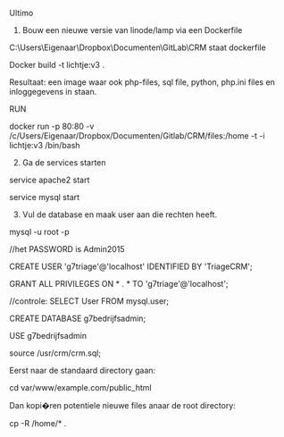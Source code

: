 Ultimo
1.	Bouw een nieuwe versie van linode/lamp via een Dockerfile

C:\Users\Eigenaar\Dropbox\Documenten\GitLab\CRM staat dockerfile

Docker build -t lichtje:v3 .

Resultaat: een image waar ook php-files, sql file, python, php.ini files en inloggegevens in staan.

RUN 

docker run -p 80:80 -v /c/Users/Eigenaar/Dropbox/Documenten/Gitlab/CRM/files:/home -t -i lichtje:v3 /bin/bash

2. 	Ga de services starten

service apache2 start

service mysql start

3.	Vul de database en maak user aan die rechten heeft.

mysql -u root -p

  //het PASSWORD is Admin2015

CREATE USER 'g7triage'@'localhost' IDENTIFIED BY 'TriageCRM';

GRANT ALL PRIVILEGES ON * . * TO 'g7triage'@'localhost';

//controle: SELECT User FROM mysql.user;

CREATE DATABASE g7bedrijfsadmin;


USE g7bedrijfsadmin


source /usr/crm/crm.sql;


Eerst naar de standaard directory gaan:

cd var/www/example.com/public_html

Dan kopi�ren potentiele nieuwe files anaar de root directory:

cp -R /home/* .
